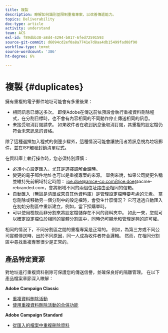 ```yaml
---
title: 複製
description: 瞭解如何識別並限制重複專案，以改善傳遞能力。
topics: Deliverability
doc-type: article
activity: understand
team: ACS
exl-id: f89dbb38-a8d4-4294-b017-6fed72591593
source-git-commit: d6094cd2ef0a8a7741e7d8aa4db15499fad08f90
workflow-type: tm+mt
source-wordcount: '386'
ht-degree: 6%

---
```


# 複製 {#duplicates}

擁有重複的電子郵件地址可能會有多重後果：

* 相同訊息已傳送多次。 即使Adobe在傳送前依預設會執行重複資料刪除程式，在分割目標時，也不會有內容相同的不同動作停止傳送相同的訊息。
* 未接受取消訂閱請求。 如果收件者在收到訊息後取消訂閱，其重複的設定檔仍符合未來訊息的資格。

除了這種選擇加入程式的側邊步驟外，這種情況可能會讓使用者將訊息視為垃圾郵件，並在ISP觸發封鎖清單程式。

在資料庫上執行操作時，您必須特別謹慎：

* 必須小心設定匯入，尤其是選擇調解金鑰時。
* 變更的電子郵件地址也可以是重複專案的來源。 舉例來說，如果公司變更名稱並維持先前網域特定時間： joe.doe@amce-co.com和joe.doe@acme-rebranded.com，會將網域不同的兩個位址路由至相同的信箱。
* 自動匯入（無論是清單或來自其他資料庫）是管理設定檔時要考慮的元素。 當您刪除或移動另一個分割中的設定檔時，會發生什麼情況？ 它可透過自動匯入在初始分割區中重新建立，例如，當下採購單時。
* 可以使用檢視而非分割來將設定檔儲存在不同的資料夾中。 如此一來，您就可以確定設定檔位於相同的實體分割區中，同時仍可顯示和管理足夠的許可權。

相同的情況下，不同分割區之間的重複專案是正常的。 例如，為第三方或不同公司實體傳送時，出於不同原因，同一人成為收件者符合邏輯。 然而，在相同分割區中尋找重複專案很少是正常的。

## 產品特定資源

對地址進行重複資料刪除可保護您的傳送信譽，並確保良好的隔離管理。 在以下產品檔案章節深入瞭解：

**Adobe Campaign Classic**

* [重複資料刪除活動](https://experienceleague.adobe.com/docs/campaign-classic/using/automating-with-workflows/targeting-activities/deduplication.html)
* [使用重複資料刪除活動的合併功能](https://experienceleague.adobe.com/docs/campaign-classic/using/automating-with-workflows/use-cases/data-management/deduplication-merge.html?lang=zh-Hant)

**Adobe Campaign Standard**

* [從匯入的檔案中重複刪除資料](https://experienceleague.adobe.com/docs/campaign-standard/using/managing-processes-and-data/workflow-use-case/data-management/deduplicating-data-imported-file.html)
